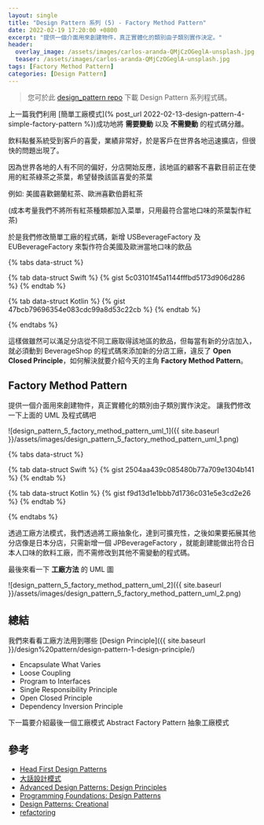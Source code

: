 ```yaml
---
layout: single
title: "Design Pattern 系列 (5) - Factory Method Pattern"
date: 2022-02-19 17:20:00 +0800
excerpt: "提供一個介面用來創建物件，真正實體化的類別由子類別實作決定。"
header:
  overlay_image: /assets/images/carlos-aranda-QMjCzOGeglA-unsplash.jpg
  teaser: /assets/images/carlos-aranda-QMjCzOGeglA-unsplash.jpg
tags: [Factory Method Pattern]
categories: [Design Pattern]
---
```


> 您可於此 [design_pattern repo](https://github.com/nickhuangcyh/design_pattern) 下載 Design Pattern 系列程式碼。

上一篇我們利用 [簡單工廠模式](% post_url 2022-02-13-design-pattern-4-simple-factory-pattern %})成功地將 **需要變動** 以及 **不需變動** 的程式碼分離。

飲料點餐系統受到客戶的喜愛，業績非常好，於是客戶在世界各地迅速擴店，但很快的問題出現了。

因為世界各地的人有不同的偏好，分店開始反應，該地區的顧客不喜歡目前正在使用的紅茶綠茶之茶葉，希望替換該區喜愛的茶葉

例如: 美國喜歡錫蘭紅茶、歐洲喜歡伯爵紅茶

(成本考量我們不將所有紅茶種類都加入菜單，只用最符合當地口味的茶葉製作紅茶)

於是我們修改簡單工廠的程式碼，新增 USBeverageFactory 及 EUBeverageFactory 來製作符合美國及歐洲當地口味的飲品

{% tabs data-struct %}

{% tab data-struct Swift %}
{% gist 5c03101f45a1144fffbd5173d906d286 %}
{% endtab %}

{% tab data-struct Kotlin %}
{% gist 47bcb79696354e083cdc99a8d53c22cb %}
{% endtab %}

{% endtabs %}

這樣做雖然可以滿足分店從不同工廠取得該地區的飲品，但每當有新的分店加入，就必須動到 BeverageShop 的程式碼來添加新的分店工廠，違反了 **Open Closed Principle**，如何解決就要介紹今天的主角 **Factory Method Pattern**。

## Factory Method Pattern

提供一個介面用來創建物件，真正實體化的類別由子類別實作決定。
讓我們修改一下上面的 UML 及程式碼吧

![design_pattern_5_factory_method_pattern_uml_1]({{ site.baseurl }}/assets/images/design_pattern_5_factory_method_pattern_uml_1.png)

{% tabs data-struct %}

{% tab data-struct Swift %}
{% gist 2504aa439c085480b77a709e1304b141 %}
{% endtab %}

{% tab data-struct Kotlin %}
{% gist f9d13d1e1bbb7d1736c031e5e3cd2e26 %}
{% endtab %}

{% endtabs %}

透過工廠方法模式，我們透過將工廠抽象化，達到可擴充性，之後如果要拓展其他分店像是日本分店，只需新增一個 JPBeverageFactory ，就能創建能做出符合日本人口味的飲料工廠，而不需修改到其他不需變動的程式碼。

最後來看一下 **工廠方法** 的 UML 圖

![design_pattern_5_factory_method_pattern_uml_2]({{ site.baseurl }}/assets/images/design_pattern_5_factory_method_pattern_uml_2.png)

## 總結

我們來看看工廠方法用到哪些 [Design Principle]({{ site.baseurl }}/design%20pattern/design-pattern-1-design-principle/)

- Encapsulate What Varies
- Loose Coupling
- Program to Interfaces
- Single Responsibility Principle
- Open Closed Principle
- Dependency Inversion Principle

下一篇要介紹最後一個工廠模式 Abstract Factory Pattern 抽象工廠模式

## 參考

- [Head First Design Patterns](https://www.tenlong.com.tw/products/9789867794529)
- [大話設計模式](https://www.tenlong.com.tw/products/9789866761799)
- [Advanced Design Patterns: Design Principles](https://www.linkedin.com/learning/advanced-design-patterns-design-principles/what-are-design-principles?autoAdvance=true&autoSkip=false&autoplay=true&resume=true)
- [Programming Foundations: Design Patterns](https://www.linkedin.com/learning/programming-foundations-design-patterns-2/trying-interfaces?autoAdvance=true&autoSkip=false&autoplay=true&resume=true)
- [Design Patterns: Creational](https://www.linkedin.com/learning/design-patterns-creational/think-about-how-you-create-objects?autoAdvance=true&autoSkip=false&autoplay=true&resume=true)
- [refactoring](https://refactoring.guru/design-patterns/factory-method)
